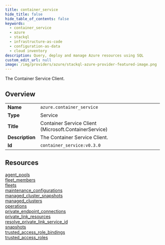 ```yaml
---
title: container_service
hide_title: false
hide_table_of_contents: false
keywords:
  - container_service
  - azure
  - stackql
  - infrastructure-as-code
  - configuration-as-data
  - cloud inventory
description: Query, deploy and manage Azure resources using SQL
custom_edit_url: null
image: /img/providers/azure/stackql-azure-provider-featured-image.png
---
```

The Container Service Client.  
    

## Overview
<table><tbody>
<tr><td><b>Name</b></td><td><code>azure.container_service</code></td></tr>
<tr><td><b>Type</b></td><td>Service</td></tr>
<tr><td><b>Title</b></td><td>Container Service Client (Microsoft.ContainerService)</td></tr>
<tr><td><b>Description</b></td><td>The Container Service Client.</td></tr>
<tr><td><b>Id</b></td><td><code>container_service:v0.3.0</code></td></tr>
</tbody></table>

## Resources
<div class="row">
<div class="providerDocColumn">
<a href="/providers/azure/container_service/agent_pools/">agent_pools</a><br />
<a href="/providers/azure/container_service/fleet_members/">fleet_members</a><br />
<a href="/providers/azure/container_service/fleets/">fleets</a><br />
<a href="/providers/azure/container_service/maintenance_configurations/">maintenance_configurations</a><br />
<a href="/providers/azure/container_service/managed_cluster_snapshots/">managed_cluster_snapshots</a><br />
<a href="/providers/azure/container_service/managed_clusters/">managed_clusters</a><br />
<a href="/providers/azure/container_service/operations/">operations</a><br />
</div>
<div class="providerDocColumn">
<a href="/providers/azure/container_service/private_endpoint_connections/">private_endpoint_connections</a><br />
<a href="/providers/azure/container_service/private_link_resources/">private_link_resources</a><br />
<a href="/providers/azure/container_service/resolve_private_link_service_id/">resolve_private_link_service_id</a><br />
<a href="/providers/azure/container_service/snapshots/">snapshots</a><br />
<a href="/providers/azure/container_service/trusted_access_role_bindings/">trusted_access_role_bindings</a><br />
<a href="/providers/azure/container_service/trusted_access_roles/">trusted_access_roles</a><br />
</div>
</div>
